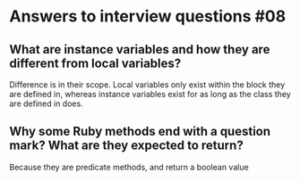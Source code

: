 Answers to interview questions #08
==================================
What are instance variables and how they are different from local variables?
----------------------------------------------------------------------------
Difference is in their scope. Local variables only exist within the block they are defined in, whereas instance variables exist for as long as the class they are defined in does.

Why some Ruby methods end with a question mark? What are they expected to return?
----------------------------------------------------------------------------
Because they are predicate methods, and return a boolean value
